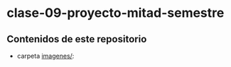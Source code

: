 # clase-09-proyecto-mitad-semestre

## Contenidos de este repositorio

* carpeta [imagenes/](imagenes/): 

